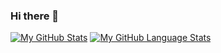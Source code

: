 ### Hi there 👋

[![My GitHub Stats](https://github-readme-stats.vercel.app/api/?username=melocoh&count_private=true&theme=dark&showicons=true)]()
[![My GitHub Language Stats](https://github-readme-stats.vercel.app/api/top-langs/?username=melocoh&langs_count=5&theme=dark)]()

<!--
**melocoh/melocoh** is a ✨ _special_ ✨ repository because its `README.md` (this file) appears on your GitHub profile.




Here are some ideas to get you started:

- 🔭 I’m currently working on ...
- 🌱 I’m currently learning ...
- 👯 I’m looking to collaborate on ...
- 🤔 I’m looking for help with ...
- 💬 Ask me about ...
- 📫 How to reach me: ...
- 😄 Pronouns: ...
- ⚡ Fun fact: ...
-->
